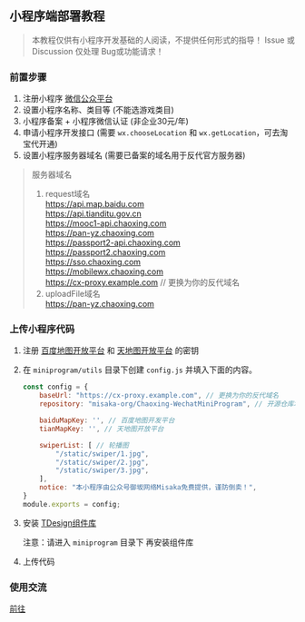 ## 小程序端部署教程

> 本教程仅供有小程序开发基础的人阅读，不提供任何形式的指导！
> Issue 或 Discussion 仅处理 Bug或功能请求！

### 前置步骤

1. 注册小程序 [微信公众平台](https://mp.weixin.qq.com)
2. 设置小程序名称、类目等 (不能选游戏类目)
3. 小程序备案 + 小程序微信认证 (非企业30元/年)
4. 申请小程序开发接口 (需要 `wx.chooseLocation` 和 `wx.getLocation`，可去淘宝代开通)
5. 设置小程序服务器域名 (需要已备案的域名用于反代官方服务器)

> 服务器域名
> 1. request域名  
> https://api.map.baidu.com  
> https://api.tianditu.gov.cn  
> https://mooc1-api.chaoxing.com  
> https://pan-yz.chaoxing.com  
> https://passport2-api.chaoxing.com  
> https://passport2.chaoxing.com  
> https://sso.chaoxing.com  
> https://mobilewx.chaoxing.com  
> https://cx-proxy.example.com // 更换为你的反代域名  
> 2. uploadFile域名  
> https://pan-yz.chaoxing.com  

### 上传小程序代码

1. 注册 [百度地图开放平台](https://lbsyun.baidu.com) 和 [天地图开放平台](http://lbs.tianditu.gov.cn) 的密钥
2. 在 `miniprogram/utils` 目录下创建 `config.js` 并填入下面的内容。
	```js
	const config = {
		baseUrl: "https://cx-proxy.example.com", // 更换为你的反代域名
		repository: "misaka-org/Chaoxing-WechatMiniProgram", // 开源仓库地址

		baiduMapKey: '', // 百度地图开发平台
		tianMapKey: '', // 天地图开放平台

		swiperList: [ // 轮播图
			"/static/swiper/1.jpg",
			"/static/swiper/2.jpg",
			"/static/swiper/3.jpg",
		],
		notice: "本小程序由公众号御坂网络Misaka免费提供，谨防倒卖！",
	}
	module.exports = config;
	```
3. 安装 [TDesign组件库](https://tdesign.tencent.com/miniprogram/getting-started)
   
   注意：请进入 `miniprogram` 目录下 再安装组件库

4. 上传代码

### 使用交流

[前往](https://github.com/misaka-org/Chaoxing-MiniProgram#concat)